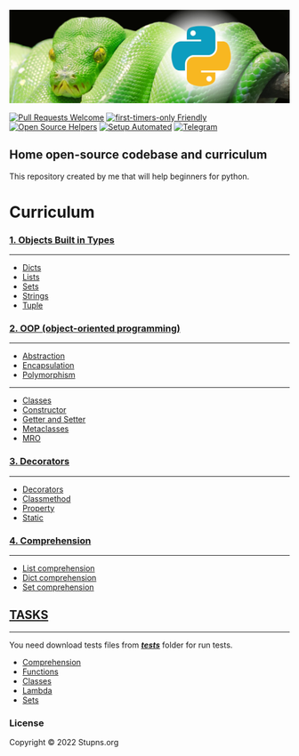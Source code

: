 [![Stupns Home Banner](https://github.com/stupns/HOME/blob/master/images-git/python-banner.png)](https://github.com/stupns/HOME)

[![Pull Requests Welcome](https://img.shields.io/badge/PRs-welcome-brightgreen.svg?style=flat)](http://makeapullrequest.com)
[![first-timers-only Friendly](https://img.shields.io/badge/first--timers--only-friendly-blue.svg)](http://www.firsttimersonly.com/)
[![Open Source Helpers](https://www.codetriage.com/freecodecamp/freecodecamp/badges/users.svg)](https://stackoverflow.com/)
[![Setup Automated](https://img.shields.io/badge/setup-automated-blue?logo=gitpod)](https://gitpod.io/from-referrer/)
[![Telegram](https://img.shields.io/discord/692816967895220344)](https://t.me/Stupns)

## Home open-source codebase and curriculum

This repository created by me that will help beginners for python.

Curriculum
===============

### [1. Objects Built in Types](https://github.com/stupns/HOME/tree/master/Obj-Built-in-types)
___

- [Dicts](https://github.com/stupns/HOME/tree/master/Obj-Built-in-types/Dicts)
- [Lists](https://github.com/stupns/HOME/tree/master/Obj-Built-in-types/Lists)
- [Sets](https://github.com/stupns/HOME/tree/master/Obj-Built-in-types/Sets)
- [Strings](https://github.com/stupns/HOME/tree/master/Obj-Built-in-types/Strings)
- [Tuple](https://github.com/stupns/HOME/tree/master/Obj-Built-in-types/Tuple)

### [2. OOP (object-oriented programming)](https://github.com/stupns/HOME/tree/master/OOP)
___

- [Abstraction](https://github.com/stupns/HOME/blob/master/OOP/Abstraction.py)
- [Encapsulation](https://github.com/stupns/HOME/blob/master/OOP/Encapsulation.py)
- [Polymorphism](https://github.com/stupns/HOME/blob/master/OOP/Polymorphism.py)
  <br />
___

- [Classes](https://github.com/stupns/HOME/tree/master/OOP/Classes)
- [Constructor](https://github.com/stupns/HOME/tree/master/OOP/Constructor)
- [Getter and Setter](https://github.com/stupns/HOME/tree/master/OOP/Getter%20and%20Setter)
- [Metaclasses](https://github.com/stupns/HOME/tree/master/OOP/Metaclasses)
- [MRO](https://github.com/stupns/HOME/blob/master/OOP/MRO.py)

### [3. Decorators](https://github.com/stupns/HOME/tree/master/Decorators)

___

- [Decorators](https://github.com/stupns/HOME/blob/master/Decorators/decorators.py)
- [Classmethod](https://github.com/stupns/HOME/blob/master/Decorators/classmethod.py)
- [Property](https://github.com/stupns/HOME/blob/master/Decorators/property.py)
- [Static](https://github.com/stupns/HOME/blob/master/Decorators/static.py)

### [4. Comprehension](https://github.com/stupns/HOME/tree/master/Comprehension)

___

- [List comprehension](https://github.com/stupns/HOME/blob/master/Comprehension/ListComprehension.py)
- [Dict comprehension](https://github.com/stupns/HOME/blob/master/Comprehension/DictComprehension.py)
- [Set comprehension](https://github.com/stupns/HOME/blob/master/Comprehension/SetComprehension.py)

## [TASKS](https://github.com/stupns/HOME/tree/master/TASKS)

___

You need download tests files from **_[tests](https://github.com/stupns/HOME/tree/master/TASKS/TESTS)_** folder for run tests.

- [Comprehension](https://github.com/stupns/HOME/tree/master/TASKS/COMPREHENSION)
- [Functions](https://github.com/stupns/HOME/tree/master/TASKS/FUNCTION_EXERCISES)
- [Classes](https://github.com/stupns/HOME/tree/master/TASKS/CLASSES)
- [Lambda](https://github.com/stupns/HOME/tree/master/TASKS/LAMBDA)
- [Sets](https://github.com/stupns/HOME/tree/master/TASKS/SETS)

### License

Copyright © 2022 Stupns.org

